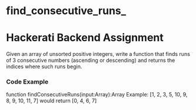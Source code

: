 # find_consecutive_runs_
<h1>Hackerati Backend Assignment</h1>

Given an array of unsorted positive integers, write a function that finds runs of 3 consecutive numbers (ascending or descending) and returns the indices where such runs begin. 

<h3>Code Example</h3>
function findConsecutiveRuns(input:Array):Array
Example:  [1, 2, 3, 5, 10, 9, 8, 9, 10, 11, 7] would return [0, 4, 6, 7]
